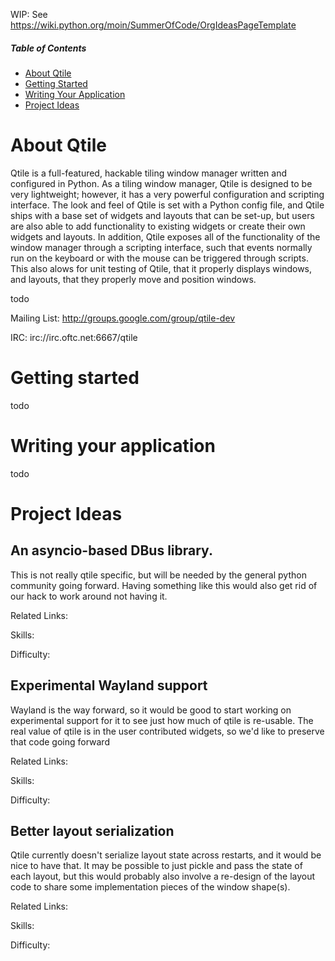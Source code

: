 WIP: See https://wiki.python.org/moin/SummerOfCode/OrgIdeasPageTemplate

##### Table of Contents

* [About Qtile](#about-qtile)
* [Getting Started](#getting-started)
* [Writing Your Application](#writing-your-application)
* [Project Ideas](#project-ideas)

# About Qtile

Qtile is a full-featured, hackable tiling window manager written and configured
in Python.  As a tiling window manager, Qtile is designed to be very
lightweight; however, it has a very powerful configuration and scripting
interface.  The look and feel of Qtile is set with a Python config file, and
Qtile ships with a base set of widgets and layouts that can be set-up, but users
are also able to add functionality to existing widgets or create their own
widgets and layouts.  In addition, Qtile exposes all of the functionality of
the window manager through a scripting interface, such that events normally run
on the keyboard or with the mouse can be triggered through scripts.  This also
alows for unit testing of Qtile, that it properly displays windows, and
layouts, that they properly move and position windows.

todo

Mailing List: http://groups.google.com/group/qtile-dev

IRC: irc://irc.oftc.net:6667/qtile

# Getting started

todo

# Writing your application

todo

# Project Ideas

## An asyncio-based DBus library.

This is not really qtile specific, but will be needed by the general python
community going forward.  Having something like this would also get rid of our
hack to work around not having it.

Related Links:

Skills:

Difficulty:

## Experimental Wayland support

Wayland is the way forward, so it would be good to start working on
experimental support for it to see just how much of qtile is re-usable. The
real value of qtile is in the user contributed widgets, so we'd like to
preserve that code going forward

Related Links:

Skills:

Difficulty:

## Better layout serialization

Qtile currently doesn't serialize layout state across restarts, and it would be
nice to have that. It may be possible to just pickle and pass the state of each
layout, but this would probably also involve a re-design of the layout code to
share some implementation pieces of the window shape(s).

Related Links:

Skills:

Difficulty: